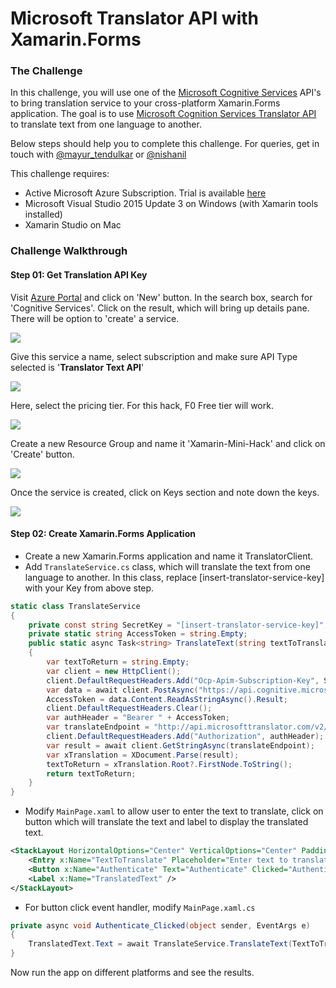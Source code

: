# Microsoft Translator API with Xamarin.Forms #

### The Challenge ###

In this challenge, you will use one of the [Microsoft Cognitive Services](https://www.microsoft.com/cognitive-services) API's to bring translation service to your cross-platform Xamarin.Forms application. The goal is to use [Microsoft Cognition Services Translator API](https://www.microsoft.com/cognitive-services/en-us/translator-api) to translate text from one language to another. 

Below steps should help you to complete this challenge. For queries, get in touch with [@mayur_tendulkar](https://twitter.com/mayur_tendulkar) or [@nishanil](https://twitter.com/nishanil) 

This challenge requires:

* Active Microsoft Azure Subscription. Trial is available [here](https://azure.microsoft.com/en-in/free/)
* Microsoft Visual Studio 2015 Update 3 on Windows (with Xamarin tools installed)
* Xamarin Studio on Mac

### Challenge Walkthrough ###

#### Step 01: Get Translation API Key ####

Visit [Azure Portal](https://portal.azure.com/) and click on 'New' button. In the search box, search for 'Cognitive Services'. Click on the result, which will bring up details pane. There will be option to 'create' a service.

![](https://github.com/mayur-tendulkar/Mini-Hacks/raw/master/Translator%20API/Images/01-Cognitive-Services-Creation.png)

Give this service a name, select subscription and make sure API Type selected is '**Translator Text API**' 

![](https://github.com/mayur-tendulkar/Mini-Hacks/raw/master/Translator%20API/Images/02-Cognitive-Services-Translator.png)

Here, select the pricing tier. For this hack, F0 Free tier will work.

![](https://github.com/mayur-tendulkar/Mini-Hacks/raw/master/Translator%20API/Images/03-Cognitive-Services-Pricing-Tier.png)

Create a new Resource Group and name it 'Xamarin-Mini-Hack' and click on 'Create' button.

![](https://github.com/mayur-tendulkar/Mini-Hacks/raw/master/Translator%20API/Images/04-Cognitive-Services-Create.png)

Once the service is created, click on Keys section and note down the keys.

![](https://github.com/mayur-tendulkar/Mini-Hacks/raw/master/Translator%20API/Images/05-Cognitive-Services-Keys.png)

#### Step 02: Create Xamarin.Forms Application ####

* Create a new Xamarin.Forms application and name it TranslatorClient.
* Add `TranslateService.cs` class, which will translate the text from one language to another. In this class, replace [insert-translator-service-key] with your Key from above step.

```csharp
static class TranslateService
{
	private const string SecretKey = "[insert-translator-service-key]";
    private static string AccessToken = string.Empty;
    public static async Task<string> TranslateText(string textToTranslate, string languageCode)
    {
    	var textToReturn = string.Empty;
        var client = new HttpClient();
        client.DefaultRequestHeaders.Add("Ocp-Apim-Subscription-Key", SecretKey);         
        var data = await client.PostAsync("https://api.cognitive.microsoft.com/sts/v1.0/issueToken", new StringContent(""));
        AccessToken = data.Content.ReadAsStringAsync().Result;
        client.DefaultRequestHeaders.Clear();
        var authHeader = "Bearer " + AccessToken;
        var translateEndpoint = "http://api.microsofttranslator.com/v2/Http.svc/Translate?text='" + textToTranslate +"'&to= " + languageCode;
		client.DefaultRequestHeaders.Add("Authorization", authHeader);
        var result = await client.GetStringAsync(translateEndpoint);
        var xTranslation = XDocument.Parse(result);
        textToReturn = xTranslation.Root?.FirstNode.ToString();
        return textToReturn;
	}
}
```

* Modify `MainPage.xaml` to allow user to enter the text to translate, click on button which will translate the text and label to display the translated text.

```xml
<StackLayout HorizontalOptions="Center" VerticalOptions="Center" Padding="30" Spacing="20">
	<Entry x:Name="TextToTranslate" Placeholder="Enter text to translate" />
    <Button x:Name="Authenticate" Text="Authenticate" Clicked="Authenticate_Clicked"/>
    <Label x:Name="TranslatedText" />
</StackLayout>
```

* For button click event handler, modify `MainPage.xaml.cs`

```csharp
private async void Authenticate_Clicked(object sender, EventArgs e)
{
	TranslatedText.Text = await TranslateService.TranslateText(TextToTranslate.Text, "hi");
}
```

Now run the app on different platforms and see the results.